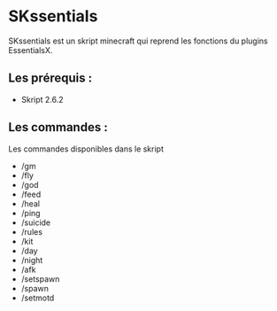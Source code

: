 # SKssentials
SKssentials est un skript minecraft qui reprend les fonctions du plugins EssentialsX.


## Les prérequis :
- Skript 2.6.2

## Les commandes :
Les commandes disponibles dans le skript

- /gm
- /fly
- /god
- /feed
- /heal
- /ping
- /suicide
- /rules
- /kit
- /day
- /night
- /afk
- /setspawn
- /spawn
- /setmotd


